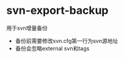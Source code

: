 svn-export-backup
=================

用于svn增量备份
* 备份前需要修改svn.cfg第一行为svn源地址
* 备份会忽略external svn和tags

